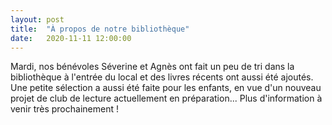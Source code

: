 ```yaml
---
layout: post
title:  "À propos de notre bibliothèque"
date:   2020-11-11 12:00:00
---
```


Mardi, nos bénévoles Séverine et Agnès ont fait un peu de tri dans la bibliothèque à l'entrée du local et des livres récents ont aussi été ajoutés. Une petite sélection a aussi été faite pour les enfants, en vue d'un nouveau projet de club de lecture actuellement en préparation... Plus d'information à venir très prochainement !

